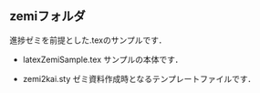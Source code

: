 ## zemiフォルダ

進捗ゼミを前提とした.texのサンプルです．

* latexZemiSample.tex
サンプルの本体です．

* zemi2kai.sty
ゼミ資料作成時となるテンプレートファイルです．
